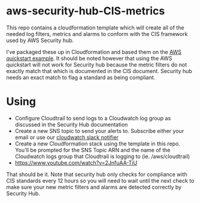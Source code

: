 # aws-security-hub-CIS-metrics

This repo contains a cloudformation template which will create all of the needed log filters, metrics and alarms to conform with the CIS framework used by AWS Security hub.

I've packaged these up in Cloudformation and based them on the [AWS quickstart example](https://github.com/aws-quickstart/quickstart-compliance-cis-benchmark/blob/master/templates/cis-benchmark.template).  It should be noted however that using the AWS quickstart will not work for Security hub because the metric filters do not exactly match that which is documented in the CIS document.  Security hub needs an exact match to flag a standard as being compliant.

# Using
* Configure Cloudtrail to send logs to a Cloudwatch log group as discussed in the Security Hub documentation
* Create a new SNS topic to send your alerts to. Subscribe either your email or use our [cloudwatch slack notifier](https://github.com/rewindio/aws-cloudwatch-slack-notifier)
* Create a new Cloudformation stack using the template in this repo.  You'll be prompted for the SNS Topic ARN and the name of the Cloudwatch logs group that Cloudtrail is logging to (ie. /aws/cloudtrail)
* https://www.youtube.com/watch?v=2JnfuAA-TiU

That should be it.  Note that security hub only checks for compliance with CIS standards every 12 hours so you will need to wait until the next check to make sure your new metric filters and alarms are detected correctly by Security Hub.
